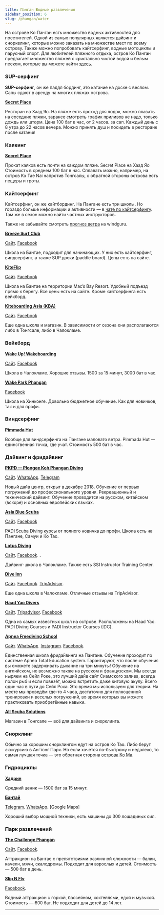 ```yaml
---
title: Панган Водные развлечения
sidebar_position: 6
slug: /phangan/water
---
```


На острове Ко Панган есть множество водных активностей для посетителей. Одной из самых популярных является дайвинг и сноркелинг, которые можно заказать на множестве мест по всему острову. Также можно попробовать кайтсерфинг, водные мотоциклы и парусный спорт. Для любителей пляжного отдыха, остров Ко Панган предлагает множество пляжей с кристально чистой водой и белым песком, которые вы можете найти [здесь](./Beaches.md).


### SUP-серфинг

**SUP-серфинг**, он же паддл бординг, это катание на доске с веслом. Сапы сдают в аренду на многих пляжах острова.

[**Secret Place**](https://www.google.com/maps/place/Secret+Place+Restaurant+and+Hotel/@9.7543766,99.9694616,13.62z/data=!4m8!3m7!1s0x305501b8df6d1383:0x2a1ed087b5ed6525!5m2!4m1!1i2!8m2!3d9.7785209!4d99.966531)

Ресторан на Хаад Яо. На пляже есть проход для лодок, можно плавать на соседние пляжи, заранее смотреть график приливов не надо, только дождь или шторм. Цена 100 бат в час, от 2 часов. за сап. Каждый день с 8 утра до 22 часов вечера. Можно принять душ и посидеть в ресторане после катания

### Каякинг

[**Secret Place**](https://www.google.com/maps/place/Secret+Place+Restaurant+and+Hotel/@9.7543766,99.9694616,13.62z/data=!4m8!3m7!1s0x305501b8df6d1383:0x2a1ed087b5ed6525!5m2!4m1!1i2!8m2!3d9.7785209!4d99.966531)

Прокат каяков есть почти на каждом пляже. Secret Place на Хаад Яо Стоимость в среднем 100 бат в час.
Сплавать можно, например, на остров Ko Tae Nai напротив Тонгсалы, с обратной стороны острова есть пещеры и гроты.


### Кайтсерфинг

Кайтсерфинг, он же кайтбординг. На Пангане есть три школы. Но гораздо больше информации и активности — в [чате по кайтсерфингу](tg://resolve?domain=kite_phangan). Там же в сезон можно найти частных инструкторов.

Также не забывайте смотреть [прогноз ветра](https://www.windguru.cz/121272) на windguru.

[**Breeze Surf Club**](https://goo.gl/maps/QchCouN5KusVBPVn6)

[Сайт](https://www.breezesurfclub.com/). [Facebook](https://www.facebook.com/breezekiteboarding)

Школа на Бантае, подходит для начинающих. У них есть кайтсерфинг, виндсерфинг, а также SUP доски (paddle board). Цены есть на сайте.


[**KiteFlip**](https://g.page/kiteflip)

[Сайт](https://www.kiteflip.com/). [Facebook](https://www.facebook.com/kiteflip/)

Школа на Бантае на территории Mac’s Bay Resort. Удобный подъезд прямо к берегу. Все цены есть на сайте. Кроме кайтсерфинга есть вейкборд.


[**Kiteboarding Asia (KBA)**](https://goo.gl/maps/yxsA7T1FtpukEJ4Y7)

[Сайт](https://www.kiteboardingasia.com/koh-phangan/koh-phangan/). [Facebook](https://www.facebook.com/kiteschoolkohphangan/)

Еще одна школа и магазин. В зависимости от сезона они располагаются либо в Тонгсале, либо в Чалокламе.

### Вейкборд

[**Wake Up! Wakeboarding**](https://g.page/WakeUpWakeboarding)

[Сайт](http://www.wakeupwakeboarding.com/). [Facebook](https://www.facebook.com/WakeUpWakeboarding/)

Школа в Чалокламе. Хорошие отзывы. 1500 за 15 минут, 3000 бат в час.

[**Wake Park Phangan**](https://goo.gl/maps/YqNhbJB4DbQMyNvd9)

[Facebook](https://www.facebook.com/phanganwake)

Школа на Хинконге. Довольно бюджетное обучение. Как для новичков, так и для профи.

### Виндсерфинг

[**Pimmada Hut**](https://goo.gl/maps/1YLMCYEJ55sWZwxbA)

Вообще для виндсерфинга на Пангане маловато ветра. Pimmada Hut — единственная точка, где учат. Стоимость 500 бат в час.

### Дайвинг и фридайвинг

[**PKPD — Plongee Koh Phangan Diving**](https://g.page/Plongee-Koh-Phangan-Diving)

[Сайт](https://plongeekohphangandiving.com/). [WhatsApp](https://api.whatsapp.com/send?phone=66923150402). [Telegram](tg://resolve?domain=Dmitriyphangan)

Новый дайв центр, открыт в декабре 2018. Обучение от первых погружений до профессионального уровня. Рекреационный и технический дайвинг. Обучение проводится на русском, китайском (вскоре) и основных европейских языках.

[**Asia Blue Scuba**](https://goo.gl/maps/sbyxYpqswTcMzvvq6)

[Сайт](https://www.asiablue-scuba.com/). [Facebook](https://www.facebook.com/asiabluescuba/)

PADI Scuba Diving курсы от полного новичка до профи. Школа есть на Пангане, Самуи и Ко Тао.

[**Lotus Diving**](https://g.page/Lotusdiving)

[Сайт](http://lotusdiving.com/). [Facebook](https://www.facebook.com/lotusdivingkohphangan). .

Дайвинг-школа в Чалокламе. Также есть SSI Instructor Training Center.

[**Dive Inn**](https://g.page/The-Dive-Inn-Koh-Phangan)

[Сайт](https://www.the-diveinn.com/). [Facebook](https://www.facebook.com/The.Dive.Inn.Koh.Phangan/). [TripAdvisor](https://www.tripadvisor.co.uk/Attraction_Review-g303907-d2012287-Reviews-The_Dive_Inn-Ko_Pha_Ngan_Surat_Thani_Province.html).

Еще одна школа в Чалокламе. Отличные отзывы на TripAdvisor.

[**Haad Yao Divers**](https://goo.gl/maps/cejuRjtnTbGYCjq8A)

[Сайт](http://haadyaodivers.com/). [Tripadvisor](https://www.tripadvisor.com/Attraction_Review-g303907-d2046095-Reviews-Haad_Yao_Divers-Ko_Pha_Ngan_Surat_Thani_Province.html). [Facebook](https://www.facebook.com/HaadYaoDiversThailand)

Одна из самых известных школ на острове. Расположены на Haad Yao. PADI Diving Courses и PADI Instructor Courses (IDC).

[**Apnea Freediving School**](https://g.page/apneakohphangan)

[Сайт](https://apneakohphangan.com/). [WhatsApp](https://api.whatsapp.com/send?phone=66923801494). [Instagram](https://www.instagram.com/apneakohphangan/). [Facebook](https://www.facebook.com/apneakohphangan/).

Единственная школа фридайвинга на Пангане. Обучение проходит по системе Apnea Total Education system. Гарантируют, что после обучения вы сможете задерживать дыхание на три минуты! Обучение на английском, но возможно также на русском и французском.
Мы всегда ныряем на Сейл Роке, это лучший дайв сайт Сиамского залива, всегда полон рыб и если повезёт, можно встретить даже китовую акулу. Всего один час в пути до Сейл Рока. Это время мы используем для теории. На месте мы проведём где-то 4 часа, достаточно для полноценной тренировки и веселых погружений, во время которых вы можете практиковать приобретённые навыки.

[**All Scuba Solutions**](https://goo.gl/maps/ByF4zN6dh1fhN7x78)

Магазин в Тонгсале — всё для дайвинга и снорклинга.

### Снорклинг

Обычно за хорошим снорклингом едут на остров Ко Тао. Либо берут экскурсию в Ангтонг Парк. Но если хочется по-быстрому и недалеко, то самая лучшая точка — это обратная сторона [острова Ко Ма](https://goo.gl/maps/3tSJQpjD1zWHU34E6).

### Гидроциклы

[**Хадрин**](https://goo.gl/maps/AxvN3Rg4XxLB6HGB8)

Средний ценик — 1500 бат за 15 минут.

[**Бантай**](https://goo.gl/maps/j2NRzpmN2e3oDqnJ9)

[Telegram](tg://resolve?domain=izuum). [WhatsApp](https://api.whatsapp.com/send?phone=66842143283). [Google Maps]

Хороший выбор мощной техники, есть машины до 300 лошадиных сил.

### Парк развлечений

[**The Challenge Phangan**](https://goo.gl/maps/wWq1MHyLrbDdpFgB8)

[Сайт](https://www.challengephangan.com/). [Facebook](https://www.facebook.com/thechallengephangan).

Аттракцион на Бантае с препятствиями различной сложности — балки, качели, мячи, скалодромы. Подходит для взрослых и детей. Стоимость — 500 бат в день.

[**Slip N Fly**](https://g.page/slipnflyparty)

[Facebook](https://www.facebook.com/slipnflyparty).

Водный аттракцион с горкой, бассейном, коктейлями, едой и музыкой. Стоимость — 600 бат. Не подходит для детей до 14 лет.

_________________